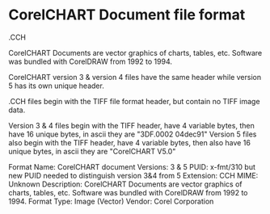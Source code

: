 # CorelCHART Document file format

.CCH

CorelCHART Documents are vector graphics of charts, tables, etc. Software was bundled with CorelDRAW from 1992 to 1994.

CorelCHART version 3 & version 4 files have the same header while version 5 has its own unique header.

.CCH files begin with the TIFF file format header, but contain no TIFF image data. 

Version 3 & 4 files begin with the TIFF header, have 4 variable bytes, then have 16 unique bytes, in ascii they are "3DF.0002 04dec91"
Version 5 files also begin with the TIFF header, have 4 variable bytes, then also have 16 unique bytes, in ascii they are "CorelCHART V5.0 "


Format Name: CorelCHART document
Versions: 3 & 5
PUID:  x-fmt/310 but new PUID needed to distinguish version 3&4 from 5
Extension: CCH
MIME: Unknown
Description: CorelCHART Documents are vector graphics of charts, tables, etc. Software was bundled with CorelDRAW from 1992 to 1994.
Format Type: Image (Vector)
Vendor: Corel Corporation
 

